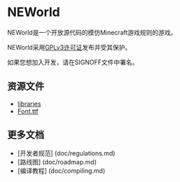 # NEWorld

NEWorld是一个开放源代码的模仿Minecraft游戏规则的游戏。

NEWorld采用[GPLv3许可证](http://www.gnu.org/licenses/gpl.html)发布并受其保护。

如果您想加入开发，请在SIGNOFF文件中署名。

## 资源文件

* [libraries](http://pan.baidu.com/s/1jHz7rAe)
* [Font.ttf](http://pan.baidu.com/s/1hr5TQjM)

## 更多文档

* [开发者规范] (doc/regulations.md)
* [路线图] (doc/roadmap.md)
* [编译教程] (doc/compiling.md)
